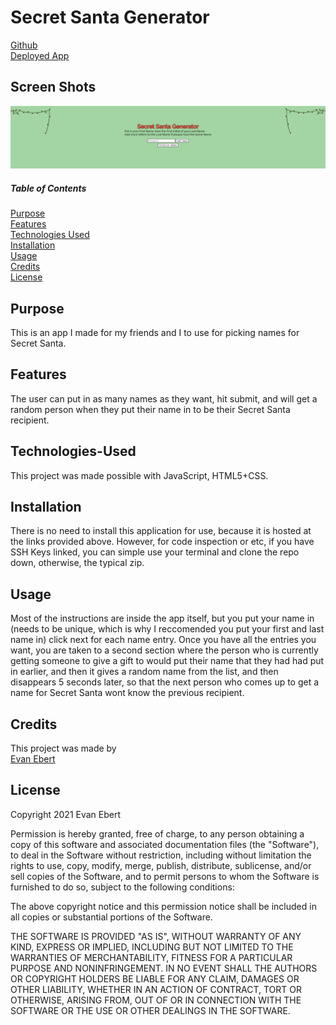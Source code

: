 # Secret Santa Generator

[Github](https://github.com/evan-ebert17/SecretSanta/)  
[Deployed App](https://evan-ebert17.github.io/SecretSanta/)

## Screen Shots
![SecretSanta App](assets/imgAssets/secretsantapng.png)

##### Table of Contents  
[Purpose](#purpose)  
[Features](#features)  
[Technologies Used](#technologies-used)  
[Installation](#installation)  
[Usage](#usage)  
[Credits](#credits)  
[License](#license)  

## Purpose  
This is an app I made for my friends and I to use for picking names for Secret Santa.

## Features 
The user can put in as many names as they want, hit submit, and will get a random person when they put their name in to be their Secret Santa recipient.

## Technologies-Used  
This project was made possible with JavaScript, HTML5+CSS.  

## Installation  
There is no need to install this application for use, because it is hosted at the links provided above. However, for code inspection or etc, if you have SSH Keys linked, you can simple use your terminal and clone the repo down, otherwise, the typical zip.

## Usage  
Most of the instructions are inside the app itself, but you put your name in (needs to be unique, which is why I reccomended you put your first and last name in) click next for each name entry. Once you have all the entries you want, you are taken to a second section where the person who is currently getting someone to give a gift to would put their name that they had had put in earlier, and then it gives a random name from the list, and then disappears 5 seconds later, so that the next person who comes up to get a name for Secret Santa wont know the previous recipient.

## Credits
This project was made by  
[Evan Ebert](https://github.com/evan-ebert17)

## License

Copyright 2021 Evan Ebert

Permission is hereby granted, free of charge, to any person obtaining a copy of this software and associated documentation files (the "Software"), to deal in the Software without restriction, including without limitation the rights to use, copy, modify, merge, publish, distribute, sublicense, and/or sell copies of the Software, and to permit persons to whom the Software is furnished to do so, subject to the following conditions:

The above copyright notice and this permission notice shall be included in all copies or substantial portions of the Software.

THE SOFTWARE IS PROVIDED "AS IS", WITHOUT WARRANTY OF ANY KIND, EXPRESS OR IMPLIED, INCLUDING BUT NOT LIMITED TO THE WARRANTIES OF MERCHANTABILITY, FITNESS FOR A PARTICULAR PURPOSE AND NONINFRINGEMENT. IN NO EVENT SHALL THE AUTHORS OR COPYRIGHT HOLDERS BE LIABLE FOR ANY CLAIM, DAMAGES OR OTHER LIABILITY, WHETHER IN AN ACTION OF CONTRACT, TORT OR OTHERWISE, ARISING FROM, OUT OF OR IN CONNECTION WITH THE SOFTWARE OR THE USE OR OTHER DEALINGS IN THE SOFTWARE.
